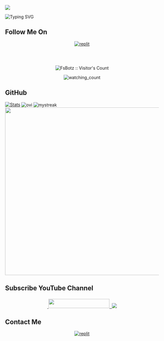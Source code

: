   <a href="https://github.com/FsBotz/readme-typing-svg">
    <img src="https://readme-typing-svg.demolab.com/?lines=Tech+VJ&font=Fira%20SemiBold&center=true&width=480&height=45&color=fff68f&vCenter=true&pause=1000&size=40" /></a>
</p>

![Typing SVG](https://readme-typing-svg.herokuapp.com/?lines=Welcome+To+My+GitHub+Profile;My+Name+Is+Firos+Sha+Muhammad;I+Am+A+Student;Currently+Learning+Nothing;Thank+You!)

## Follow Me On

</p>
<p align="center">
<!-- <a href="https://instagram.com/tech.vj"><img alt="replit" src="https://img.shields.io/badge/-Instagram-orange?style=for-the-badge&logo=instagram&logoColor=white"/></a> <a href="https://telegram.me/VJ_Botz"><img alt="replit" src="https://img.shields.io/badge/-Telegram-blue?style=for-the-badge&logo=telegram&logoColor=white"/></a> -->
<a href="https://youtube.com/@FsBotz"><img alt="replit" src="https://img.shields.io/badge/-youtube-red?style=for-the-badge&logo=youtube&logoColor=white"/></a>
</p>

<br>
<br>
<p align="center">
<img src="https://profile-counter.glitch.me/{FsBotzTg}/count.svg" alt="FsBotz :: Visitor's Count" />

<p align="center">
<img src="https://komarev.com/ghpvc/?username=FsBotzTg&color=yellow" alt="watching_count" />
</p>

## GitHub 

[![Stats](https://github-readme-stats.vercel.app/api?username=FsBotzTg&hide=prs&count_public=true&show_icons=true&theme=algolia)](https://github.com/FsBotzTg)
<img align="center" src="https://github-readme-stats.vercel.app/api/top-langs?username=FsBotzTg&show_icons=true&locale=en&layout=compact&theme=chartreuse-dark" alt="ovi"/>
<img align="center" src="https://github-readme-streak-stats.herokuapp.com/?user=FsBotzTg&theme=chartreuse-dark" alt="mystreak"/>
<a href="https://github.com/FsBotzTg"><img width=550 src="https://github-profile-trophy.vercel.app/?username=FsBotzTg&theme=dracula&no-frame=true&title=Followers,Stars,Commit,Repository,Issues"/></a>

## Subscribe YouTube Channel 

<h3 align="center">
<a href="https://www.youtube.com/@FsBotz">
    &nbsp;<img src="https://img.shields.io/badge/FsBotz YT-FF0000?style=flat-square&logo=YouTube" width="200" height="30">&nbsp;
<a href="https://youtube.com/@FsBotz"> <img src="https://img.shields.io/youtube/channel/subscribers/UCEWm-JSe1r-2LfHJkIhtbJQ?V?label=Subscribers&style=for-the-badge&color=FF0000&labelColor=ce463"/>
</a>
</p>

## Contact Me 

<p align="center">
<a href="https://telegram.me/firossha"><img alt="replit" src="https://img.shields.io/badge/-Telegram-blue?style=for-the-badge&logo=telegram&logoColor=white"/></a>
